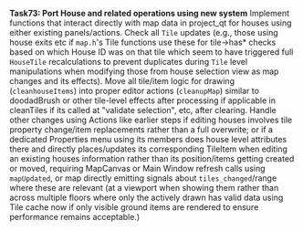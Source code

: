 **Task73: Port House and related operations using new system**
Implement functions that interact directly with map data in project_qt for houses using either existing panels/actions. Check all `Tile` updates (e.g., those using house exits etc if `map.h`'s Tile functions use these for tile->has* checks based on which House ID was on that tile which seem to have triggered full `HouseTile` recalculations to prevent duplicates during `Tile` level manipulations when modifying those from house selection view as map changes and its effects). Move all tile/item logic for drawing (`cleanhouseItems`) into proper editor actions (`cleanupMap`) similar to doodadBrush or other tile-level effects after processing if applicable in cleanTiles if its called at "validate selection", etc, after clearing. Handle other changes using Actions like earlier steps if editing houses involves tile property change/item replacements rather than a full overwrite; or if a dedicated Properties menu using its members does house level attributes there and directly places/updates its corresponding TileItem when editing an existing houses information rather than its position/items getting created or moved, requiring MapCanvas or Main Window refresh calls using `mapUpdated`, or map directly emitting signals about `tiles_changed`/range where these are relevant (at a viewport when showing them rather than across multiple floors where only the actively drawn has valid data using Tile cache now if only visible ground items are rendered to ensure performance remains acceptable.)
